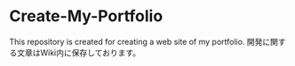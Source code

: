 # Create-My-Portfolio
This repository is created for creating a web site of my portfolio.
開発に関する文章はWiki内に保存しております。

